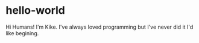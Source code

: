 # hello-world

Hi Humans!
I'm Kike. I've always loved programming but I've never did it
I'd like begining.
